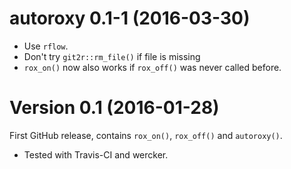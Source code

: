 # autoroxy 0.1-1 (2016-03-30)

- Use `rflow`.
- Don't try `git2r::rm_file()` if file is missing
- `rox_on()` now also works if `rox_off()` was never called before.


Version 0.1 (2016-01-28)
===

First GitHub release, contains `rox_on()`, `rox_off()` and `autoroxy()`.

- Tested with Travis-CI and wercker.

